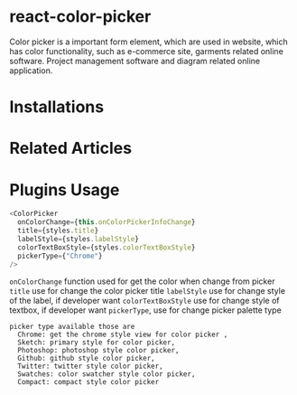 # react-color-picker

Color picker is a important form element, which are used in website, which has color functionality, such as e-commerce site, garments related online software. Project management software and diagram related online application.

# Installations

# Related Articles

# Plugins Usage

```javascript
<ColorPicker
  onColorChange={this.onColorPickerInfoChange}
  title={styles.title}
  labelStyle={styles.labelStyle}
  colorTextBoxStyle={styles.colorTextBoxStyle}
  pickerType={"Chrome"}
/>
```

`onColorChange` function used for get the color when change from picker
`title` use for change the color picker title
`labelStyle` use for change style of the label, if developer want
`colorTextBoxStyle` use for change style of textbox, if developer want
`pickerType`, use for change picker palette type

```
picker type available those are
  Chrome: get the chrome style view for color picker ,
  Sketch: primary style for color picker,
  Photoshop: photoshop style color picker,
  Github: github style color picker,
  Twitter: twitter style color picker,
  Swatches: color swatcher style color picker,
  Compact: compact style color picker
```
